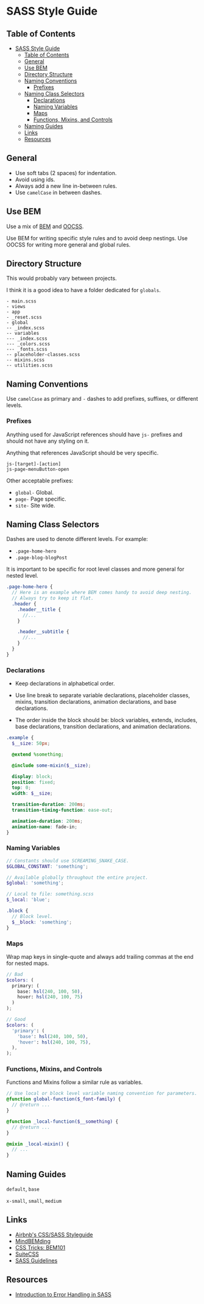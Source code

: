 # SASS Style Guide

## Table of Contents

- [SASS Style Guide](#sass-style-guide)
  - [Table of Contents](#table-of-contents)
  - [General](#general)
  - [Use BEM](#use-bem)
  - [Directory Structure](#directory-structure)
  - [Naming Conventions](#naming-conventions)
    - [Prefixes](#prefixes)
  - [Naming Class Selectors](#naming-class-selectors)
    - [Declarations](#declarations)
    - [Naming Variables](#naming-variables)
    - [Maps](#maps)
    - [Functions, Mixins, and Controls](#functions-mixins-and-controls)
  - [Naming Guides](#naming-guides)
  - [Links](#links)
  - [Resources](#resources)

## General

- Use soft tabs (2 spaces) for indentation.
- Avoid using ids.
- Always add a new line in-between rules.
- Use `camelCase` in between dashes.

## Use BEM

Use a mix of [BEM](https://en.bem.info/methodology/) and [OOCSS](http://thesassway.com/intermediate/using-object-oriented-css-with-sass).

Use BEM for writing specific style rules and to avoid deep nestings.
Use OOCSS for writing more general and global rules.

## Directory Structure

This would probably vary between projects.

I think it is a good idea to have a folder dedicated for `globals`.

```
- main.scss
- views
- app
- _reset.scss
- global
-- _index.scss
-- variables
--- _index.scss
--- _colors.scss
--- _fonts.scss
-- placeholder-classes.scss
-- mixins.scss
-- utilities.scss
```

## Naming Conventions

Use `camelCase` as primary and `-` dashes to add prefixes, suffixes, or different levels.

### Prefixes

Anything used for JavaScript references should have
`js-` prefixes and should not have any styling on it.

Anything that references JavaScript should be very specific.

```
js-[target]-[action]
js-page-menuButton-open
```

Other acceptable prefixes:

- `global-` Global.
- `page-` Page specific.
- `site-` Site wide.

## Naming Class Selectors

Dashes are used to denote different levels.
For example:

- `.page-home-hero`
- `.page-blog-blogPost`

It is important to be specific for root level classes and more general for nested level.

```scss
.page-home-hero {
  // Here is an example where BEM comes handy to avoid deep nesting.
  // Always try to keep it flat.
  .header {
    .header__title {
      //...
    }

    .header__subtitle {
      //...
    }
  }
}
```

### Declarations

- Keep declarations in alphabetical order.

- Use line break to separate variable declarations, placeholder classes, mixins, transition declarations, animation declarations, and base declarations.

- The order inside the block should be: block variables, extends, includes,
base declarations, transition declarations, and animation declarations.

```scss
.example {
  $__size: 50px;

  @extend %something;

  @include some-mixin($__size);

  display: block;
  position: fixed;
  top: 0;
  width: $__size;

  transition-duration: 200ms;
  transition-timing-function: ease-out;

  animation-duration: 200ms;
  animation-name: fade-in;
}
```

### Naming Variables

```scss
// Constants should use SCREAMING_SNAKE_CASE.
$GLOBAL_CONSTANT: 'something';

// Available globally throughout the entire project.
$global: 'something';

// Local to file: something.scss
$_local: 'blue';

.block {
  // Block level.
  $__block: 'something';
}
```

### Maps

Wrap map keys in single-quote and always add trailing commas
at the end for nested maps.

```scss
// Bad
$colors: (
  primary: (
    base: hsl(240, 100, 50),
    hover: hsl(240, 100, 75)
  )
);

// Good
$colors: (
  'primary': (
    'base': hsl(240, 100, 50),
    'hover': hsl(240, 100, 75),
  ),
);
```

### Functions, Mixins, and Controls

Functions and Mixins follow a similar rule as variables.
```scss
// Use local or block level variable naming convention for parameters.
@function global-function($_font-family) {
  // @return ...
}

@function _local-function($__something) {
  // @return ...
}

@mixin _local-mixin() {
  // ...
}
```

## Naming Guides

`default`, `base`

`x-small`, `small`, `medium`

## Links

- [Airbnb's CSS/SASS Styleguide](https://github.com/airbnb/css)
- [MindBEMding](https://csswizardry.com/2013/01/mindbemding-getting-your-head-round-bem-syntax/)
- [CSS Tricks: BEM101](https://css-tricks.com/bem-101/)
- [SuiteCSS](https://github.com/suitcss/suit/blob/master/doc/naming-conventions.md)
- [SASS Guidelines](https://sass-guidelin.es/#loops)

## Resources

- [Introduction to Error Handling in SASS](https://webdesign.tutsplus.com/tutorials/an-introduction-to-error-handling-in-sass--cms-19996)
